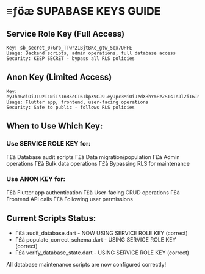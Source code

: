 ﻿# ≡ƒöæ SUPABASE KEYS GUIDE

## Service Role Key (Full Access)
```
Key: sb_secret_07Grp_TTwr21BjtBKc_gtw_5qx7UPFE
Usage: Backend scripts, admin operations, full database access
Security: KEEP SECRET - bypass all RLS policies
```

## Anon Key (Limited Access) 
```
Key: eyJhbGciOiJIUzI1NiIsInR5cCI6IkpXVCJ9.eyJpc3MiOiJzdXBhYmFzZSIsInJlZiI6Im1vZ2pqdnNjeGp3dmh0cGtybHFyIiwicm9sZSI6ImFub24iLCJpYXQiOjE3NTc5MTk1ODAsImV4cCI6MjA3MzQ5NTU4MH0.u1urXd3uiT0fuqWlJ1Nhp7uJhgdiyOdLSdSWJWczHoQ
Usage: Flutter app, frontend, user-facing operations  
Security: Safe to public - follows RLS policies
```

## When to Use Which Key:

### Use SERVICE ROLE KEY for:
Γ£à Database audit scripts
Γ£à Data migration/population
Γ£à Admin operations
Γ£à Bulk data operations
Γ£à Bypassing RLS for maintenance

### Use ANON KEY for:
Γ£à Flutter app authentication
Γ£à User-facing CRUD operations
Γ£à Frontend API calls
Γ£à Following user permissions

## Current Scripts Status:
- Γ£à audit_database.dart - NOW USING SERVICE ROLE KEY (correct)
- Γ£à populate_correct_schema.dart - USING SERVICE ROLE KEY (correct)
- Γ£à verify_database_state.dart - USING SERVICE ROLE KEY (correct)

All database maintenance scripts are now configured correctly!

